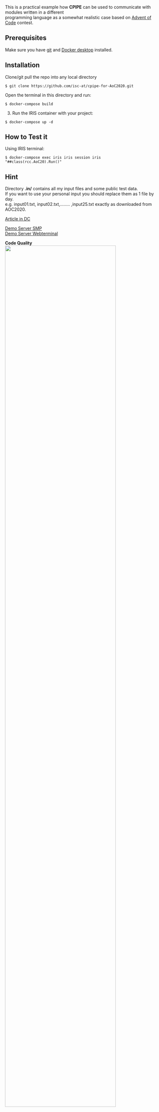 This is a practical example how __CPIPE__ can be used to communicate with modules written in a different  
programming language as a somewhat realistic case based on [Advent of Code](https://adventofcode.com/) contest.

## Prerequisites
Make sure you have [git](https://git-scm.com/book/en/v2/Getting-Started-Installing-Git) and [Docker desktop](https://www.docker.com/products/docker-desktop) installed.

## Installation 

Clone/git pull the repo into any local directory

```
$ git clone https://github.com/isc-at/cpipe-for-AoC2020.git
```

Open the terminal in this directory and run:

```
$ docker-compose build
```

3. Run the IRIS container with your project:

```
$ docker-compose up -d
```

## How to Test it

Using IRIS terminal:

```
$ docker-compose exec iris iris session iris "##class(rcc.AoC20).Run()"
```
## Hint
Directory __.in/__ contains all my input files and some public test data.  
If you want to use your personal input you should replace them as 1 file by day.  
e.g. input01.txt, input02.txt,........ ,input25.txt exactly as downloaded from AOC2020.    

[Article in DC](https://community.intersystems.com/post/trying-embedded-python)    

[Demo Server SMP](https://cpipe-for-aoc2020.demo.community.intersystems.com/csp/sys/UtilHome.csp)  
[Demo Server Webterminal](https://cpipe-for-aoc2020.demo.community.intersystems.com/terminal/)     

**Code Quality**
<img width="85%" src="https://openexchange.intersystems.com/mp/img/packages/1139/screenshots/optvkqwl2ctgy1fw8ddlmsse3ym.jpg">
